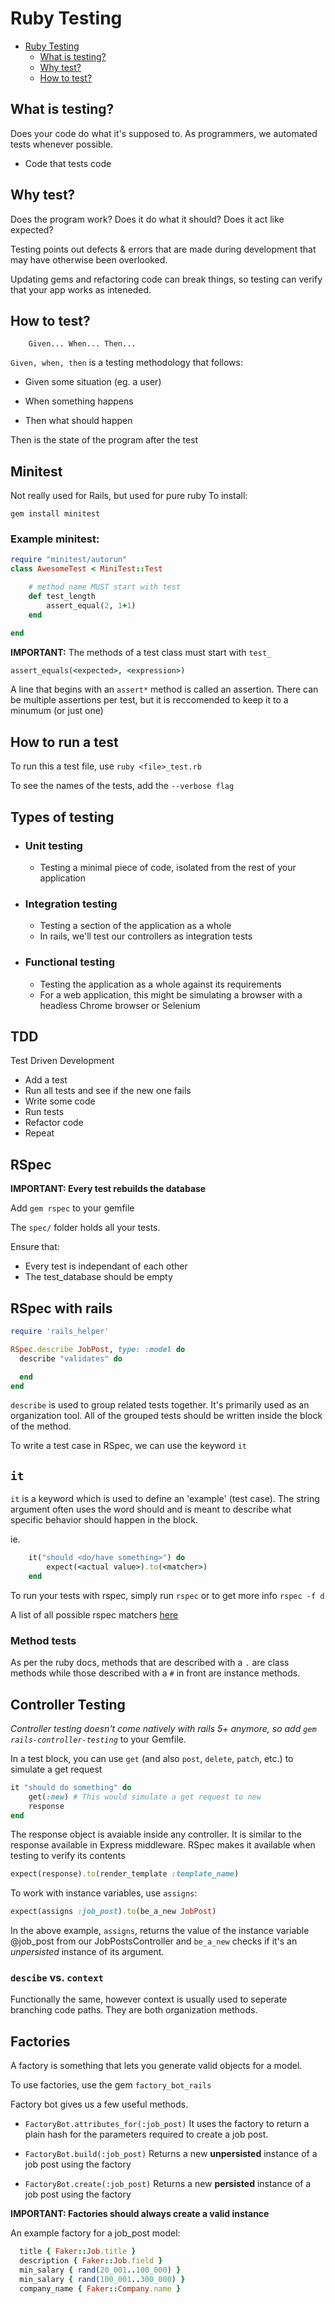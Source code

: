 # Ruby Testing

- [Ruby Testing](#ruby-testing)
  - [What is testing?](#what-is-testing)
  - [Why test?](#why-test)
  - [How to test?](#how-to-test)

## What is testing?

Does your code do what it's supposed to. 
As programmers, we automated tests whenever possible.

- Code that tests code

## Why test?

Does the program work? Does it do what it should? Does it act like expected?

Testing points out defects & errors that are made during development that may have otherwise been overlooked.

Updating gems and refactoring code can break things, so testing can verify that your app works as inteneded.

## How to test?

```text
    Given... When... Then...
```

```Given, when, then``` is a testing methodology that follows:

- Given some situation (eg. a user)

- When something happens

- Then what should happen

Then is the state of the program after the test

## Minitest

Not really used for Rails, but used for pure ruby
To install:

```shell
gem install minitest
```

### Example minitest:

```ruby
require "minitest/autorun"
class AwesomeTest < MiniTest::Test

    # method name MUST start with test
    def test_length
        assert_equal(2, 1+1)
    end

end
```

__IMPORTANT:__ The methods of a test class must start with `test_`

```ruby
assert_equals(<expected>, <expression>)
```

A line that begins with an `assert*` method is called an assertion. There can be multiple assertions per test, but it is reccomended to keep it to a minumum (or just one)

## How to run a test

To run this a test file, use `ruby <file>_test.rb`

To see the names of the tests, add the `--verbose flag`

## Types of testing

- ### Unit testing
  
  - Testing a minimal piece of code, isolated from the rest of your application

- ### Integration testing

  - Testing a section of the application as a whole
  - In rails, we'll test our controllers as integration tests

- ### Functional testing

  - Testing the application as a whole against its requirements
  - For a web application, this might be simulating a browser with a headless Chrome browser or Selenium

## TDD

Test Driven Development

- Add a test
- Run all tests and see if the new one fails
- Write some code
- Run tests
- Refactor code
- Repeat

## RSpec

__IMPORTANT: Every test rebuilds the database__

Add `gem rspec` to your gemfile

The `spec/` folder holds all your tests.

Ensure that:

- Every test is independant of each other
- The test_database should be empty

## RSpec with rails

```ruby
require 'rails_helper'

RSpec.describe JobPost, type: :model do
  describe "validates" do 

  end
end
```

`describe` is used to group related tests together.
It's primarily used as an organization tool. All of the grouped tests should be written inside the block of the method.

To write a test case in RSpec, we can use the keyword `it`

## `it`

`it` is a keyword which is used to define an 'example' (test case). The string argument often uses the word should and is meant to describe what specific behavior should happen in the block.

ie.

```ruby
    it("should <do/have something>") do
        expect(<actual value>).to(<matcher>)
    end
```

To run your tests with rspec, simply run `rspec`
or to get more info `rspec -f d`

A list of all possible rspec matchers [here](https://relishapp.com/rspec/rspec-expectations/docs/built-in-matchers)

### Method tests

As per the ruby docs, methods that are described with a `.` are class methods while those described with a `#` in front are instance methods.

## Controller Testing

_Controller testing doesn't come natively with rails 5+ anymore, so add `gem rails-controller-testing`_ to your Gemfile.

In a test block, you can use `get` (and also `post`, `delete`, `patch`, etc.) to simulate a get request

```ruby
it "should do something" do
    get(:new) # This would simulate a get request to new
    response
end
```

The response object is avaiable inside any controller. It is similar to the response available in Express middleware. RSpec makes it available when testing to verify its contents

```ruby
expect(response).to(render_template :template_name)
```

To work with instance variables, use `assigns`:

```ruby
expect(assigns :job_post).to(be_a_new JobPost)
```

In the above example, `assigns`, returns the value of the instance variable @job_post from our JobPostsController and `be_a_new` checks if it's an _unpersisted_ instance of its argument.

### `descibe` vs. `context`

Functionally the same, however context is usually used to seperate branching code paths. They are both organization methods.

## Factories

A factory is something that lets you generate valid objects for a model.

To use factories, use the gem `factory_bot_rails`

Factory bot gives us a few useful methods.

- `FactoryBot.attributes_for(:job_post)`
It uses the factory to return a plain hash for the parameters required to create a job post.

- `FactoryBot.build(:job_post)`
Returns a new __unpersisted__ instance of a job post using the factory

- `FactoryBot.create(:job_post)`
Returns a new __persisted__ instance of a job post using the factory

__IMPORTANT: Factories should always create a valid instance__

An example factory for a job_post model:

```ruby
  title { Faker::Job.title }
  description { Faker::Job.field }
  min_salary { rand(20_001..100_000) }
  min_salary { rand(100_001..300_000) }
  company_name { Faker::Company.name }
```
